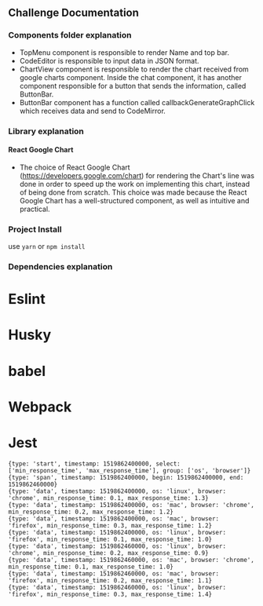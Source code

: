 ## Challenge Documentation

### Components folder explanation

- TopMenu component is responsible to render Name and top bar.
- CodeEditor is responsible to input data in JSON format.
- ChartView component is responsible to render the chart received from google charts component. Inside the chat component, it has another component responsible for a button that sends the information, called ButtonBar.
- ButtonBar component has a function called callbackGenerateGraphClick which receives data and send to CodeMirror.

### Library explanation

#### React Google Chart
- The choice of React Google Chart (https://developers.google.com/chart) for rendering the Chart's line was done in order to speed up the work on implementing this chart, instead of being done from scratch. This choice was made because the React Google Chart has a well-structured component, as well as intuitive and practical.

### Project Install

use `yarn` or `npm install`

### Dependencies explanation

# Eslint
# Husky
  
# babel 
# Webpack
# Jest



``` 
{type: 'start', timestamp: 1519862400000, select: ['min_response_time', 'max_response_time'], group: ['os', 'browser']}
{type: 'span', timestamp: 1519862400000, begin: 1519862400000, end: 1519862460000}
{type: 'data', timestamp: 1519862400000, os: 'linux', browser: 'chrome', min_response_time: 0.1, max_response_time: 1.3}
{type: 'data', timestamp: 1519862400000, os: 'mac', browser: 'chrome', min_response_time: 0.2, max_response_time: 1.2}
{type: 'data', timestamp: 1519862400000, os: 'mac', browser: 'firefox', min_response_time: 0.3, max_response_time: 1.2}
{type: 'data', timestamp: 1519862400000, os: 'linux', browser: 'firefox', min_response_time: 0.1, max_response_time: 1.0}
{type: 'data', timestamp: 1519862460000, os: 'linux', browser: 'chrome', min_response_time: 0.2, max_response_time: 0.9}
{type: 'data', timestamp: 1519862460000, os: 'mac', browser: 'chrome', min_response_time: 0.1, max_response_time: 1.0}
{type: 'data', timestamp: 1519862460000, os: 'mac', browser: 'firefox', min_response_time: 0.2, max_response_time: 1.1}
{type: 'data', timestamp: 1519862460000, os: 'linux', browser: 'firefox', min_response_time: 0.3, max_response_time: 1.4}
```
